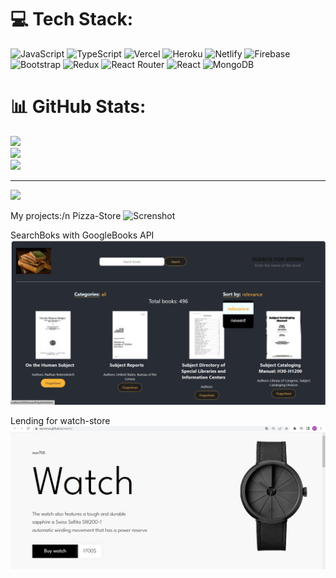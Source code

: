 
# 💻 Tech Stack:
![JavaScript](https://img.shields.io/badge/javascript-%23323330.svg?style=for-the-badge&logo=javascript&logoColor=%23F7DF1E) ![TypeScript](https://img.shields.io/badge/typescript-%23007ACC.svg?style=for-the-badge&logo=typescript&logoColor=white) ![Vercel](https://img.shields.io/badge/vercel-%23000000.svg?style=for-the-badge&logo=vercel&logoColor=white) ![Heroku](https://img.shields.io/badge/heroku-%23430098.svg?style=for-the-badge&logo=heroku&logoColor=white) ![Netlify](https://img.shields.io/badge/netlify-%23000000.svg?style=for-the-badge&logo=netlify&logoColor=#00C7B7) ![Firebase](https://img.shields.io/badge/firebase-%23039BE5.svg?style=for-the-badge&logo=firebase) ![Bootstrap](https://img.shields.io/badge/bootstrap-%23563D7C.svg?style=for-the-badge&logo=bootstrap&logoColor=white) ![Redux](https://img.shields.io/badge/redux-%23593d88.svg?style=for-the-badge&logo=redux&logoColor=white) ![React Router](https://img.shields.io/badge/React_Router-CA4245?style=for-the-badge&logo=react-router&logoColor=white) ![React](https://img.shields.io/badge/react-%2320232a.svg?style=for-the-badge&logo=react&logoColor=%2361DAFB) ![MongoDB](https://img.shields.io/badge/MongoDB-%234ea94b.svg?style=for-the-badge&logo=mongodb&logoColor=white)
# 📊 GitHub Stats:
![](https://github-readme-stats.vercel.app/api?username=aeronrus&theme=dark&hide_border=false&include_all_commits=false&count_private=false)<br/>
![](https://github-readme-streak-stats.herokuapp.com/?user=aeronrus&theme=dark&hide_border=false)<br/>
![](https://github-readme-stats.vercel.app/api/top-langs/?username=aeronrus&theme=dark&hide_border=false&include_all_commits=false&count_private=false&layout=compact)

---
[![](https://visitcount.itsvg.in/api?id=aeronrus&icon=0&color=0)](https://visitcount.itsvg.in)


My projects:/n
Pizza-Store
![Screnshot](https://github.com/aeronrus/pizza-store/blob/main/pizzaImage.jpg)

SearchBoks with GoogleBooks API
![Screnshot](https://github.com/aeronrus/searchbooks_forJS/blob/develop/fLUBZrXDoRw.jpg)

Lending for watch-store
![Screnshot](https://github.com/aeronrus/watch/blob/main/hM5EKXrf-q8.jpg)

